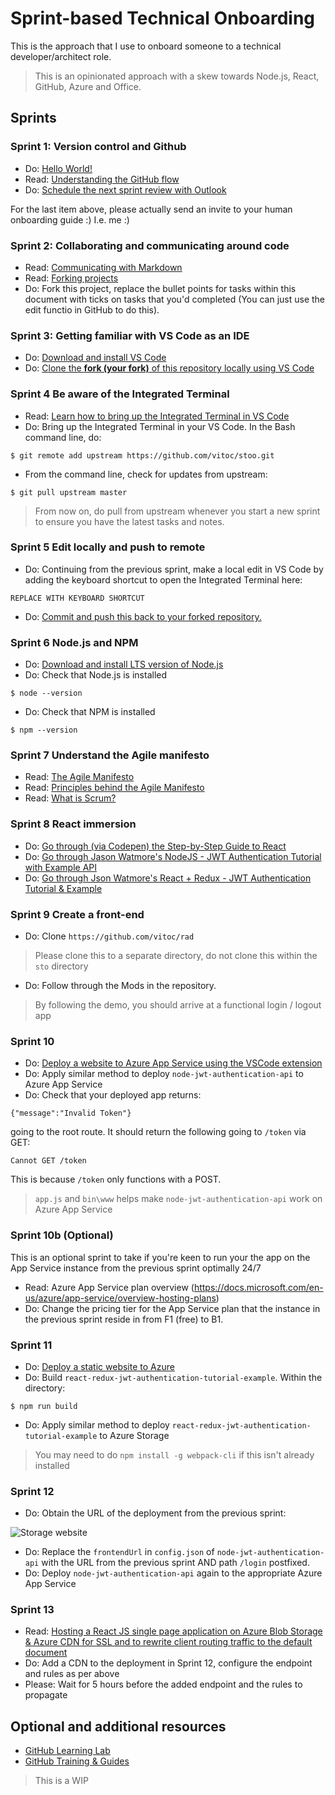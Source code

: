 # Sprint-based Technical Onboarding

This is the approach that I use to onboard someone to a technical developer/architect role.

> This is an opinionated approach with a skew towards Node.js, React, GitHub,  Azure and Office.

## Sprints

### Sprint 1: Version control and Github

* Do: [Hello World!](https://guides.github.com/activities/hello-world/)
* Read: [Understanding the GitHub flow](https://guides.github.com/introduction/flow/)
* Do: [Schedule the next sprint review with Outlook](https://support.office.com/en-us/article/schedule-a-meeting-with-other-people-5c9877bc-ab91-4a7c-99fb-b0b68d7ea94f)

For the last item above, please actually send an invite to your human onboarding guide :) I.e. me :)

### Sprint 2: Collaborating and communicating around code

* Read: [Communicating with Markdown](https://lab.github.com/githubtraining/communicating-using-markdown)
* Read: [Forking projects](https://guides.github.com/activities/forking/)
* Do: Fork this project, replace the bullet points for tasks within this document with ticks on tasks that you'd completed (You can just use the edit functio in GitHub to do this).


### Sprint 3: Getting familiar with VS Code as an IDE

* Do: [Download and install VS Code](https://code.visualstudio.com/download)
* Do: [Clone the **fork (your fork)** of this repository locally using VS Code](https://code.visualstudio.com/docs/editor/versioncontrol#_cloning-a-repository)

### Sprint 4 Be aware of the Integrated Terminal

* Read: [Learn how to bring up the Integrated Terminal in VS Code](https://code.visualstudio.com/docs/editor/integrated-terminal)
* Do: Bring up the Integrated Terminal in your VS Code. In the Bash command line, do:
```
$ git remote add upstream https://github.com/vitoc/stoo.git
```
* From the command line, check for updates from upstream:
```
$ git pull upstream master
```
> From now on, do pull from upstream whenever you start a new sprint to ensure you have the latest tasks and notes.

### Sprint 5 Edit locally and push to remote 

* Do: Continuing from the previous sprint, make a local edit in VS Code by adding the
  keyboard shortcut to open the Integrated Terminal here:
```
REPLACE WITH KEYBOARD SHORTCUT
```
* Do: [Commit and push this back to your forked repository.](https://code.visualstudio.com/docs/editor/versioncontrol#_commit)

### Sprint 6 Node.js and NPM

* Do: [Download and install LTS version of Node.js](https://nodejs.org/en/)
* Do: Check that Node.js is installed
```
$ node --version
```
* Do: Check that NPM is installed
```
$ npm --version
```

### Sprint 7 Understand the Agile manifesto

* Read: [The Agile Manifesto](https://agilemanifesto.org/)
* Read: [Principles behind the Agile Manifesto](https://agilemanifesto.org/principles.html)
* Read: [What is Scrum?](https://docs.microsoft.com/en-us/azure/devops/learn/agile/what-is-scrum)

### Sprint 8 React immersion 

* Do: [Go through (via Codepen) the Step-by-Step Guide to React](https://reactjs.org/docs/hello-world.html)
* Do: [Go through Jason Watmore's NodeJS - JWT Authentication Tutorial with Example API](https://jasonwatmore.com/post/2018/08/06/nodejs-jwt-authentication-tutorial-with-example-api)
* Do: [Go through Json Watmore's React + Redux - JWT Authentication Tutorial & Example](https://jasonwatmore.com/post/2017/12/07/react-redux-jwt-authentication-tutorial-example)

### Sprint 9 Create a front-end

* Do: Clone ```https://github.com/vitoc/rad```
> Please clone this to a separate directory, do not clone this within the ```sto``` directory
* Do: Follow through the Mods in the repository.
> By following the demo, you should arrive at a functional login / logout app

### Sprint 10 

* Do: [Deploy a website to Azure App Service using the VSCode extension](https://code.visualstudio.com/tutorials/app-service-extension/getting-started)
* Do: Apply similar method to deploy ```node-jwt-authentication-api``` to Azure App Service
* Do: Check that your deployed app returns:

```{"message":"Invalid Token"}```

going to the root route. It should return the following going to ```/token``` via GET:

```Cannot GET /token```

This is because ```/token``` only functions with a POST.

> ```app.js``` and ```bin\www``` helps make ```node-jwt-authentication-api``` work on Azure App Service

### Sprint 10b (Optional)

This is an optional sprint to take if you're keen to run your the app on the App Service instance from the previous sprint optimally 24/7

* Read: Azure App Service plan overview (https://docs.microsoft.com/en-us/azure/app-service/overview-hosting-plans)
* Do: Change the pricing tier for the App Service plan that the instance in the previous sprint reside in from F1 (free) to B1.

### Sprint 11

* Do: [Deploy a static website to Azure](https://code.visualstudio.com/tutorials/static-website/getting-started)
* Do: Build ```react-redux-jwt-authentication-tutorial-example```. Within the directory:

```
$ npm run build
```
* Do: Apply similar method to deploy ```react-redux-jwt-authentication-tutorial-example``` to Azure Storage

> You may need to do ```npm install -g webpack-cli``` if this isn't already installed

### Sprint 12

* Do: Obtain the URL of the deployment from the previous sprint:

![Storage website](/images/storage_website.PNG)

* Do: Replace the ```frontendUrl``` in  ```config.json``` of ```node-jwt-authentication-api``` with the URL from the previous sprint AND path ```/login``` postfixed.
* Do: Deploy ```node-jwt-authentication-api``` again to the appropriate Azure App Service

### Sprint 13

* Read: [Hosting a React JS single page application on Azure Blob Storage & Azure CDN for SSL and to rewrite client routing traffic to the default document](https://medium.com/@antbutcher89/hosting-a-react-js-app-on-azure-blob-storage-azure-cdn-for-ssl-and-routing-8fdf4a48feeb)
* Do: Add a CDN to the deployment in Sprint 12, configure the endpoint and rules as per above
* Please: Wait for 5 hours before the added endpoint and the rules to propagate

## Optional and additional resources
* [GitHub Learning Lab](https://lab.github.com/)
* [GitHub Training & Guides](https://www.youtube.com/githubguides)

> This is a WIP
